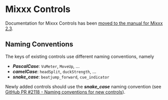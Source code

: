 # Mixxx Controls

Documentation for Mixxx Controls has been [moved to the manual for Mixxx 2.3](https://manual.mixxx.org/2.3/en/chapters/advanced_topics.html#mixxx-controls).

## Naming Conventions

The keys of existing controls use different naming conventions, namely

  - ***PascalCase***: `VuMeter`, `MoveUp`, ...
  - ***camelCase***: `headSplit`, `duckStrength`, ...
  - ***snake\_case***: `beatjump_forward`, `cue_indicator`

Newly added controls should use the ***snake\_case*** naming
convention (see [GitHub PR \#2118 - Naming conventions for new controls](https://github.com/mixxxdj/mixxx/pull/2118#issuecomment-498126595)).
